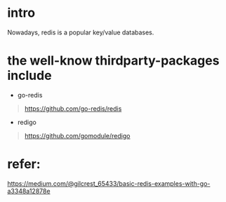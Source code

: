 # intro
Nowadays, redis is a popular key/value databases.

# the well-know thirdparty-packages include 
- go-redis
> https://github.com/go-redis/redis
- redigo
> https://github.com/gomodule/redigo


# refer:
https://medium.com/@gilcrest_65433/basic-redis-examples-with-go-a3348a12878e
